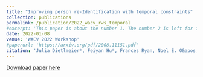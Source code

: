 ```yaml
---
title: "Improving person re-Identification with temporal constraints"
collection: publications
permalink: /publication/2022_wacv_rws_temporal
#excerpt: 'This paper is about the number 1. The number 2 is left for future work.'
date: 2022-01-08
venue: 'WACV 2022 Workshop'
#paperurl: 'https://arxiv.org/pdf/2008.11151.pdf'
citation: 'Julia Dietlmeier*, Feiyan Hu*, Frances Ryan, Noel E. O&apos;Connor and Kevin McGuinness. &quot;Improving person re-Identification with temporal constraints.&quot; <i>WACV 2022 Workshop</i>. '
---
```

<!--- This paper is about the number 1. The number 2 is left for future work.-->
[Download paper here](https://openaccess.thecvf.com/content/WACV2022W/RWS/papers/Dietlmeier_Improving_Person_Re-Identification_With_Temporal_Constraints_WACVW_2022_paper.pdf)

<!--- Recommended citation: Your Name, You. (2009). "Paper Title Number 1." <i>Journal 1</i>. 1(1) .-->
